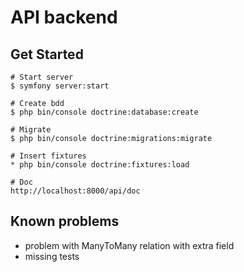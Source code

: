 # API backend

## Get Started

```shell
# Start server
$ symfony server:start 

# Create bdd
$ php bin/console doctrine:database:create

# Migrate
$ php bin/console doctrine:migrations:migrate

# Insert fixtures
* php bin/console doctrine:fixtures:load

# Doc
http://localhost:8000/api/doc
```

## Known problems

- problem with ManyToMany relation with extra field
- missing tests